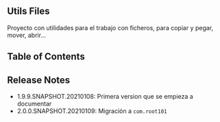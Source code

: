 ## Utils Files

Proyecto con utilidades para el trabajo con ficheros, para copiar y pegar, mover, abrir...

## Table of Contents


## Release Notes
- 1.9.9.SNAPSHOT.20210108: Primera version que se empieza a documentar
- 2.0.0.SNAPSHOT.20210109: Migración a `com.root101`